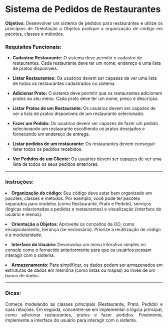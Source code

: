 # Sistema de Pedidos de Restaurantes

<p align="justify"><b>Objetivo:</b>
Desenvolver um sistema de pedidos para restaurantes e utilize os princípios de Orientação a Objetos pratique a organização de código em pacotes, classes e métodos.</p>

### Requisitos Funcionais:

<ul>
    <p align="justify"><b><li>Cadastrar Restaurante:</b> O sistema deve permitir o cadastro de restaurantes. Cada restaurante deve ter um nome, endereço e uma lista de pratos disponíveis.</p></li>
    <p align="justify"><b><li>Listar Restaurantes:</b> Os usuários devem ser capazes de ver uma lista de todos os restaurantes cadastrados no sistema.</p></li>
    <p align="justify"><b><li>Adicionar Prato:</b> O sistema deve permitir que os restaurantes adicionem pratos ao seu menu. Cada prato deve ter um nome, preço e descrição.</p></li>
    <p align="justify"><b><li>Listar Pratos de um Restaurante: </b>Os usuários devem ser capazes de ver a lista de pratos disponíveis de um restaurante selecionado.</p></li>
    <p align="justify"><b><li>Fazer um Pedido: </b>Os usuários devem ser capazes de fazer um pedido selecionando um restaurante escolhendo os pratos desejados e fornecendo um endereço de entrega.</p></li>
    <p align="justify"><b><li>Listar pedidos de um restaurante: </b>Os restaurantes devem conseguir listar todos os pedidos recebidos.</p></li>
    <p align="justify"><b><li>Ver Pedidos de um Cliente: </b>Os usuários devem ser capazes de ver uma lista de todos os seus pedidos anteriores.</p></li>
</ul>

<hr>

### Instruções:

<p align="justify"><b><li>Organização do código: </b>Seu código deve estar bem organizado em pacotes, classes e métodos. Por exemplo, você pode ter pacotes separados para modelos (como Restaurante, Prato e Pedido), serviços (lógicas relacionadas a pedidos e restaurantes) e visualização (interface do usuário e menus).</p></li>
<p align="justify"><b><li>Orientação a Objetos: </b>Aproveite os conceitos de OO, como encapsulamento, herança (se necessário). Priorize a reutilização de código e a modularidade.</p></li>
<p align="justify"><b><li>Interface do Usuário: </b>Desenvolva um menu interativo simples no console como o fornecido anteriormente para que os usuários possam interagir com o sistema.</p></li>
<p align="justify"><b><li>Armazenamento: </b>Para simplificar, os dados podem ser armazenados em estruturas de dados em memória (como listas ou mapas) ao invés de um banco de dados.</p></li>

<hr>

### Dicas:

<p align="justify">Comece modelando as classes principais (Restaurante, Prato, Pedido) e suas relações.
Em seguida, concentre-se em implementar a lógica principal, como adicionar restaurantes, pratos e fazer pedidos.
Finalmente, implemente a interface do usuário para interagir com o sistema.</p>